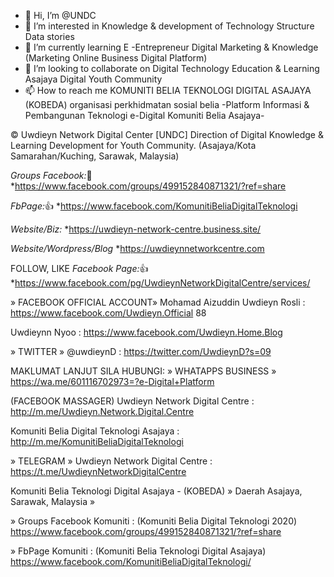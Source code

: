 - 👋 Hi, I’m @UNDC
- 👀 I’m interested in Knowledge & development of Technology Structure Data stories
- 🌱 I’m currently learning E -Entrepreneur Digital Marketing & Knowledge (Marketing Online Business Digital Platform)
- 💞️ I’m looking to collaborate on Digital Technology Education & Learning Asajaya Digital Youth Community 
- 📫 How to reach me KOMUNITI BELIA TEKNOLOGI DIGITAL ASAJAYA (KOBEDA)
organisasi  perkhidmatan  sosial belia 
-Platform Informasi & Pembangunan Teknologi e-Digital Komuniti Belia Asajaya-

© Uwdieyn Network Digital Center [UNDC]
Direction of Digital Knowledge & Learning Development for Youth Community.
(Asajaya/Kota Samarahan/Kuching, Sarawak, Malaysia)

*Groups Facebook:*👥
*https://www.facebook.com/groups/499152840871321/?ref=share

*FbPage:*👍
*https://www.facebook.com/KomunitiBeliaDigitalTeknologi

*Website/Biz:*
*https://uwdieyn-network-centre.business.site/

*Website/Wordpress/Blog*
*https://uwdieynnetworkcentre.com

FOLLOW, LIKE
*Facebook Page:*👍
*https://www.facebook.com/pg/UwdieynNetworkDigitalCentre/services/

» FACEBOOK OFFICIAL ACCOUNT»
Mohamad Aizuddin Uwdieyn Rosli : 
https://www.facebook.com/Uwdieyn.Official 88

Uwdieynn Nyoo : 
https://www.facebook.com/Uwdieyn.Home.Blog

» TWITTER » 
@uwdieynD : 
https://twitter.com/UwdieynD?s=09

MAKLUMAT LANJUT SILA HUBUNGI: 
» WHATAPPS BUSINESS »
https://wa.me/601116702973=?e-Digital+Platform

(FACEBOOK MASSAGER)
Uwdieyn Network Digital Centre : 
http://m.me/Uwdieyn.Network.Digital.Centre 

Komuniti Belia Digital Teknologi Asajaya :
http://m.me/KomunitiBeliaDigitalTeknologi

» TELEGRAM »
Uwdieyn Network Digital Centre : 
https://t.me/UwdieynNetworkDigitalCentre


Komuniti Belia Teknologi Digital Asajaya - (KOBEDA)
 » Daerah Asajaya, Sarawak, Malaysia »

» Groups Facebook Komuniti : 
(Komuniti Belia Digital Teknologi 2020)
https://www.facebook.com/groups/499152840871321/?ref=share
 
» FbPage Komuniti : 
(Komuniti Belia Teknologi Digital Asajaya)
https://www.facebook.com/KomunitiBeliaDigitalTeknologi/

<!---
UNDC/UNDC is a ✨ special ✨ repository because its `README.md` (this file) appears on your GitHub profile.
You can click the Preview link to take a look at your changes.
--->
